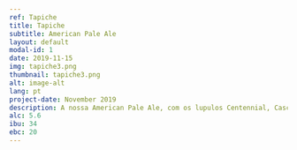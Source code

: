 ```yaml
---
ref: Tapiche
title: Tapiche
subtitle: American Pale Ale
layout: default
modal-id: 1
date: 2019-11-15
img: tapiche3.png
thumbnail: tapiche3.png
alt: image-alt
lang: pt
project-date: November 2019
description: A nossa American Pale Ale, com os lupulos Centennial, Cascade e El Dorado.  
alc: 5.6
ibu: 34
ebc: 20
---
```


